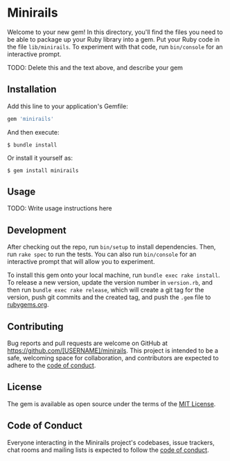# Minirails

Welcome to your new gem! In this directory, you'll find the files you need to be able to package up your Ruby library into a gem. Put your Ruby code in the file `lib/minirails`. To experiment with that code, run `bin/console` for an interactive prompt.

TODO: Delete this and the text above, and describe your gem

## Installation

Add this line to your application's Gemfile:

```ruby
gem 'minirails'
```

And then execute:

    $ bundle install

Or install it yourself as:

    $ gem install minirails

## Usage

TODO: Write usage instructions here

## Development

After checking out the repo, run `bin/setup` to install dependencies. Then, run `rake spec` to run the tests. You can also run `bin/console` for an interactive prompt that will allow you to experiment.

To install this gem onto your local machine, run `bundle exec rake install`. To release a new version, update the version number in `version.rb`, and then run `bundle exec rake release`, which will create a git tag for the version, push git commits and the created tag, and push the `.gem` file to [rubygems.org](https://rubygems.org).

## Contributing

Bug reports and pull requests are welcome on GitHub at https://github.com/[USERNAME]/minirails. This project is intended to be a safe, welcoming space for collaboration, and contributors are expected to adhere to the [code of conduct](https://github.com/[USERNAME]/minirails/blob/master/CODE_OF_CONDUCT.md).

## License

The gem is available as open source under the terms of the [MIT License](https://opensource.org/licenses/MIT).

## Code of Conduct

Everyone interacting in the Minirails project's codebases, issue trackers, chat rooms and mailing lists is expected to follow the [code of conduct](https://github.com/[USERNAME]/minirails/blob/master/CODE_OF_CONDUCT.md).
